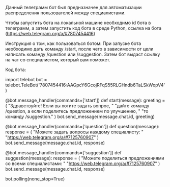 Данный телеграмм бот был предназначен для автоматизации распределения пользователей между специалистами.

Чтобы запустить бота на локальной машине необходимо id бота в телеграмм, а затем запустить код бота в среде Python, ссылка на бота (https://web.telegram.org/a/#7807454416)

Инструкция о том, как пользоваться ботом: При запуске бота необходимо дать команду /start, после чего в зависимости от цели написать команду /question или /suggestion. Затем бот выдаст ссылку на чат со специалистом, который вам поможет.

Код бота:

import telebot
bot = telebot.TeleBot('7807454416:AAGpcY6GcojRFqS55RLGHndb6TaLSkWopV4')

@bot.message_handler(commands=['start'])
def start(message):
    greeting = (
        "Здравствуйте! Если вы хотите задать вопрос, "
        "дайте команду /question, а если поделитесь предложением по улучшению, "
        "то команду /suggestion."
    )
    bot.send_message(message.chat.id, greeting)

@bot.message_handler(commands=['question'])
def question(message):
    response = (
        "Можете задать вопросы каждому специалисту: "
        "https://web.telegram.org/a/#7125760907"
    )
    bot.send_message(message.chat.id, response)

@bot.message_handler(commands=['suggestion'])
def suggestion(message):
    response = (
        "Можете поделиться предложениями со всеми специалистами: "
        "https://web.telegram.org/a/#7125760907"
    )
    bot.send_message(message.chat.id, response)

bot.polling(none_stop=True)
